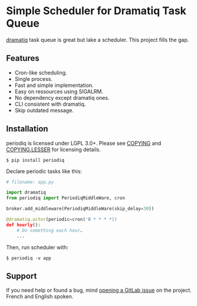 # Simple Scheduler for Dramatiq Task Queue

[dramatiq](https://dramatiq.io) task queue is great but lake a scheduler. This
project fills the gap.


## Features

- Cron-like scheduling.
- Single process.
- Fast and simple implementation.
- Easy on ressources using SIGALRM.
- No dependency except dramatiq ones.
- CLI consistent with dramatiq.
- Skip outdated message.


## Installation

periodiq is licensed under LGPL 3.0+. Please see [COPYING] and [COPYING.LESSER]
for licensing details.

[COPYING]: https://gitlab.com/bersace/periodiq/-/bloc/master/COPYING
[COPYING.LESSER]: https://gitlab.com/bersace/periodiq/-/bloc/master/COPYING.LESSER

``` console
$ pip install periodiq
```

Declare periodic tasks like this:

``` python
# filename: app.py

import dramatiq
from periodiq import PeriodiqMiddleWare, cron

broker.add_middleware(PeriodiqMiddleWare(skip_delay=30))

@dramatiq.actor(periodic=cron('0 * * * *))
def hourly():
    # Do something each hour…
    ...
```

Then, run scheduler with:

``` console
$ periodiq -v app
```


## Support

If you need help or found a bug, mind [opening a GitLab
issue](https://gitlab.com/bersace/periodiq/issues/new) on the project. French
and English spoken.
